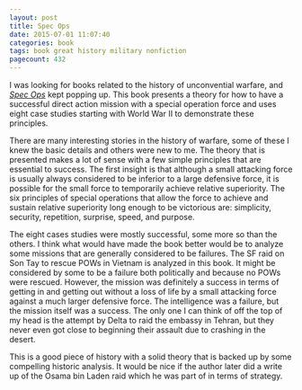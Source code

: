 ```yaml
--- 
layout: post
title: Spec Ops
date: 2015-07-01 11:07:40
categories: book
tags: book great history military nonfiction
pagecount: 432
---
```


I was looking for books related to the history of unconvential
warfare, and [*Spec Ops*][spec-amazon] kept popping up. This book
presents a theory for how to have a successful direct action
mission with a special operation force and uses eight case studies
starting with World War II to demonstrate these principles.

There are many interesting stories in the history of warfare,
some of these I knew the basic details and others were new to me.
The theory that is presented makes a lot of sense with a few
simple principles that are essential to success. The first
insight is that although a small attacking force is usually
always considered to be inferior to a large defensive force,
it is possible for the small force to temporarily achieve
relative superiority. The six principles of special operations
that allow the force to achieve and sustain relative superiority
long enough to be victorious are: simplicity, security, repetition,
surprise, speed, and purpose.

The eight cases studies were mostly successful, some more so than
the others. I think what would have made the book better would be
to analyze some missions that are generally considered to be failures.
The SF raid on Son Tay to rescue POWs in Vietnam is
analyzed in this book. It might be considered by some to be a failure
both politically and because no POWs were rescued. However, the mission
was definitely a success in terms of getting in and getting out
without a loss of life by a small attacking force against a much
larger defensive force. The intelligence was a failure, but the mission
itself was a success. The only one I can think of off the top of my
head is the attempt by Delta to raid the embassy
in Tehran, but they never even got close to beginning their assault
due to crashing in the desert.

This is a good piece of history with a solid theory that is backed up
by some compelling historic analysis. It would be nice if the author
later did a write up of the Osama bin Laden raid which he was part
of in terms of strategy.

[spec-amazon]:      http://amzn.com/0891416005

